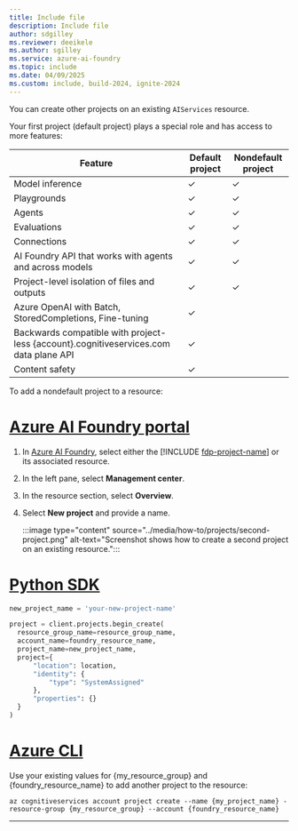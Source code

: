 ```yaml
---
title: Include file
description: Include file
author: sdgilley
ms.reviewer: deeikele
ms.author: sgilley
ms.service: azure-ai-foundry
ms.topic: include
ms.date: 04/09/2025
ms.custom: include, build-2024, ignite-2024
---
```



You can create other projects on an existing `AIServices` resource.

Your first project (default project) plays a special role and has access to more features:

| Feature | Default project | Nondefault project |
|--|--|--|
| Model inference | ✓ | ✓ |
| Playgrounds | ✓ | ✓ |
| Agents | ✓ | ✓ |
| Evaluations | ✓ | ✓ |
| Connections | ✓ | ✓ |
| AI Foundry API that works with agents and across models | ✓ | ✓ |
| Project-level isolation of files and outputs | ✓ | ✓ |
| Azure OpenAI with Batch, StoredCompletions, Fine-tuning | ✓ |  |
| Backwards compatible with project-less {account}.cognitiveservices.com data plane API | ✓ |  |
| Content safety | ✓ |  |

To add a nondefault project to a resource:

# [Azure AI Foundry portal](#tab/ai-foundry)

1. In [Azure AI Foundry](https://ai.azure.com), select either the [!INCLUDE [fdp-project-name](fdp-project-name.md)] or its associated resource.
1. In the left pane, select **Management center**.
1. In the resource section, select  **Overview**.
1. Select **New project** and provide a name.

    :::image type="content" source="../media/how-to/projects/second-project.png" alt-text="Screenshot shows how to create a second project on an existing resource.":::


# [Python SDK](#tab/python)

```python
new_project_name = 'your-new-project-name'

project = client.projects.begin_create(
  resource_group_name=resource_group_name,
  account_name=foundry_resource_name,
  project_name=new_project_name,
  project={
      "location": location,
      "identity": {
          "type": "SystemAssigned"
      },
      "properties": {}
  }
)
```


# [Azure CLI](#tab/azurecli)

Use your existing values for {my_resource_group} and {foundry_resource_name} to add another project to the resource:

```azurecli
az cognitiveservices account project create --name {my_project_name} -resource-group {my_resource_group} --account {foundry_resource_name}
```


---